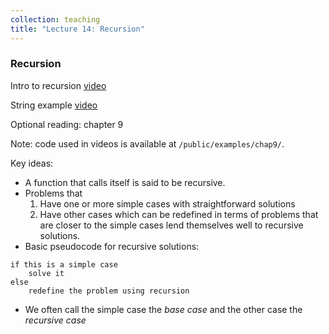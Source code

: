 ```yaml
---
collection: teaching
title: "Lecture 14: Recursion"
---
```


### Recursion
Intro to recursion [video](https://youtu.be/wuYzP4Yv2d4)

String example [video](https://youtu.be/kHoh2OqEvgE)

Optional reading: chapter 9

Note: code used in videos is available at `/public/examples/chap9/`.

Key ideas:
* A function that calls itself is said to be recursive.
* Problems that
	1. Have one or more simple cases with straightforward solutions
	2. Have other cases which can be redefined in terms of problems that are
	   closer to the simple cases
lend themselves well to recursive solutions.
* Basic pseudocode for recursive solutions:
```
if this is a simple case
	solve it
else
	redefine the problem using recursion
```
* We often call the simple case the *base case* and the other case the
	*recursive case*
